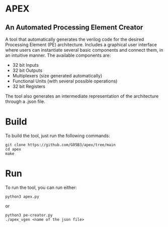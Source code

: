# APEX
## An Automated Processing Element Creator

A tool that automatically generates the verilog code for the desired Processing Element (PE) architecture. Includes a graphical user interface where users can instantiate several basic components and connect them, in an intuitive manner. The available components are:
- 32 bit Inputs
- 32 bit Outputs
- Multiplexers (size generated automatically)
- Functional Units (with several possible operations)
- 32 bit Registers

The tool also generates an intermediate representation of the architecture through a .json file.

# Build
To build the tool, just run the following commands:
```
git clone https://github.com/G05B3/apex/tree/main
cd apex
make
```
# Run
To run the tool, you can run either:
```
python3 apex.py
```
or
```
python3 pe-creator.py
./apex_vgen <name of the json file>
```
